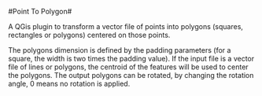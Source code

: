 #Point To Polygon#

A QGis plugin to transform a vector file of points into polygons (squares, rectangles or polygons) centered on those points.

The polygons dimension is defined by the padding parameters (for a square, the width is two times the padding value).
If the input file is a vector file of lines or polygons, the centroid of the features will be used to center the polygons.
The output polygons can be rotated, by changing the rotation angle, 0 means no rotation is applied.